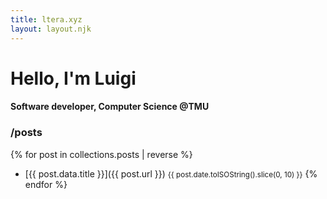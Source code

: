 ```yaml
---
title: ltera.xyz
layout: layout.njk
---
```

# Hello, I'm Luigi
#### Software developer, Computer Science @TMU

### /posts
{% for post in collections.posts | reverse %}
- [{{ post.data.title }}]({{ post.url }}) <small>{{ post.date.toISOString().slice(0, 10) }}</small>
{% endfor %}